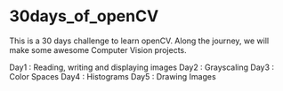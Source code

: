 # 30days_of_openCV
This is a 30 days challenge to learn openCV. Along the journey, we will make some awesome Computer Vision projects.

Day1 : Reading, writing and displaying images
Day2 : Grayscaling
Day3 : Color Spaces
Day4 : Histograms
Day5 : Drawing Images
